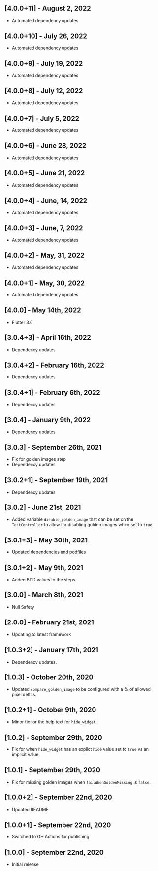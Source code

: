 ## [4.0.0+11] - August 2, 2022

* Automated dependency updates


## [4.0.0+10] - July 26, 2022

* Automated dependency updates


## [4.0.0+9] - July 19, 2022

* Automated dependency updates


## [4.0.0+8] - July 12, 2022

* Automated dependency updates


## [4.0.0+7] - July 5, 2022

* Automated dependency updates


## [4.0.0+6] - June 28, 2022

* Automated dependency updates


## [4.0.0+5] - June 21, 2022

* Automated dependency updates


## [4.0.0+4] - June, 14, 2022

* Automated dependency updates


## [4.0.0+3] - June, 7, 2022

* Automated dependency updates


## [4.0.0+2] - May, 31, 2022

* Automated dependency updates


## [4.0.0+1] - May, 30, 2022

* Automated dependency updates


## [4.0.0] - May 14th, 2022

* Flutter 3.0


## [3.0.4+3] - April 16th, 2022

* Dependency updates


## [3.0.4+2] - February 16th, 2022

* Dependency updates


## [3.0.4+1] - February 6th, 2022

* Dependency updates


## [3.0.4] - January 9th, 2022

* Dependency updates


## [3.0.3] - September 26th, 2021

* Fix for golden images step
* Dependency updates


## [3.0.2+1] - September 19th, 2021

* Dependency updates


## [3.0.2] - June 21st, 2021

* Added variable `disable_golden_image` that can be set on the `TestController` to allow for disabling golden images when set to `true`.


## [3.0.1+3] - May 30th, 2021

* Updated dependencies and podfiles


## [3.0.1+2] - May 9th, 2021

* Added BDD values to the steps.


## [3.0.0] - March 8th, 2021

* Null Safety


## [2.0.0] - February 21st, 2021

* Updating to latest framework


## [1.0.3+2] - January 17th, 2021

* Dependency updates.


## [1.0.3] - October 20th, 2020

* Updated `compare_golden_image` to be configured with a % of allowed pixel deltas.


## [1.0.2+1] - October 9th, 2020

* Minor fix for the help text for `hide_widget`.


## [1.0.2] - September 29th, 2020

* Fix for when `hide_widget` has an explict `hide` value set to `true` vs an implicit value.


## [1.0.1] - September 29th, 2020

* Fix for missing golden images when `failWhenGoldenMissing` is `false`.


## [1.0.0+2] - September 22nd, 2020

* Updated README


## [1.0.0+1] - September 22nd, 2020

* Switched to GH Actions for publishing


## [1.0.0] - September 22nd, 2020

* Initial release












